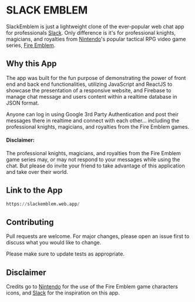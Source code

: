 # SLACK EMBLEM

SlackEmblem is just a lightweight clone of the ever-popular web chat app for professionals [Slack](https://www.slack.com). Only difference is it's for professional knights, magicians, and royalties from [Nintendo](https://www.nintendo.com)'s popular tactical RPG video game series, [Fire Emblem](https://fireemblem.nintendo.com).

## Why this App

The app was built for the fun purpose of demonstrating the power of front end and back end functionalities, utilizing JavaScript and ReactJS to showcase the presentation of a responsive website, and Firebase to manage chat message and users content within a realtime database in JSON format.

Anyone can log in using Google 3rd Party Authentication and post their messages there in realtime and connect with each other... including the professional knights, magicians, and royalties from the Fire Emblem games.

#### Disclaimer: 
The professional knights, magicians, and royalties from the Fire Emblem game series may, or may not respond to your messages while using the chat. But please do invite your friend to take advantage of this application and take over their world.


## Link to the App

```python
https://slackemblem.web.app/
```

## Contributing
Pull requests are welcome. For major changes, please open an issue first to discuss what you would like to change.

Please make sure to update tests as appropriate.

## Disclaimer
Credits go to [Nintendo](https://www.nintendo.com/) for the use of the Fire Emblem game characters icons, and [Slack](https://www.slack.com) for the inspiration on this app.
